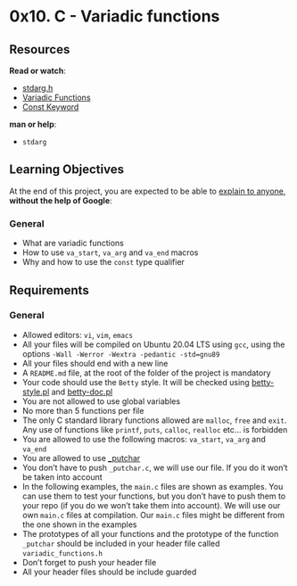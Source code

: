 # 0x10. C - Variadic functions
## Resources

**Read or watch**:

-   [stdarg.h](https://intranet.hbtn.io/rltoken/KNHC7kjcnZZCKDCHdXis4w "stdarg.h")
-   [Variadic Functions](https://intranet.hbtn.io/rltoken/VOS7s9X1ysxlU2X3xtCmFw "Variadic Functions")
-   [Const Keyword](https://intranet.hbtn.io/rltoken/vxuoclIH_Hap9c7sciDnFQ "Const Keyword")

**man or help**:

-   `stdarg`

## Learning Objectives

At the end of this project, you are expected to be able to  [explain to anyone](https://intranet.hbtn.io/rltoken/naLM53LaUqIfwpf8-xihZg "explain to anyone"),  **without the help of Google**:

### General

-   What are variadic functions
-   How to use  `va_start`,  `va_arg`  and  `va_end`  macros
-   Why and how to use the  `const`  type qualifier

## Requirements

### General

-   Allowed editors:  `vi`,  `vim`,  `emacs`
-   All your files will be compiled on Ubuntu 20.04 LTS using  `gcc`, using the options  `-Wall -Werror -Wextra -pedantic -std=gnu89`
-   All your files should end with a new line
-   A  `README.md`  file, at the root of the folder of the project is mandatory
-   Your code should use the  `Betty`  style. It will be checked using  [betty-style.pl](https://github.com/holbertonschool/Betty/blob/master/betty-style.pl "betty-style.pl")  and  [betty-doc.pl](https://github.com/holbertonschool/Betty/blob/master/betty-doc.pl "betty-doc.pl")
-   You are not allowed to use global variables
-   No more than 5 functions per file
-   The only C standard library functions allowed are  `malloc`,  `free`  and  `exit`. Any use of functions like  `printf`,  `puts`,  `calloc`,  `realloc`  etc… is forbidden
-   You are allowed to use the following macros:  `va_start`,  `va_arg`  and  `va_end`
-   You are allowed to use  [_putchar](https://github.com/holbertonschool/_putchar.c/blob/master/_putchar.c "_putchar")
-   You don’t have to push  `_putchar.c`, we will use our file. If you do it won’t be taken into account
-   In the following examples, the  `main.c`  files are shown as examples. You can use them to test your functions, but you don’t have to push them to your repo (if you do we won’t take them into account). We will use our own  `main.c`  files at compilation. Our  `main.c`  files might be different from the one shown in the examples
-   The prototypes of all your functions and the prototype of the function  `_putchar`  should be included in your header file called  `variadic_functions.h`
-   Don’t forget to push your header file
-   All your header files should be include guarded
